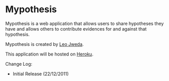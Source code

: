 # Mypothesis

Mypothesis is a web application that allows users to share hypotheses they have and allows others to contribute evidences for and against that hypothesis.

Mypothesis is created by [Leo Jweda](http://www.LeoJweda.com/). 

This application will be hosted on [Heroku](http://www.heroku.com/).

Change Log:

- Initial Release (22/12/2011)

